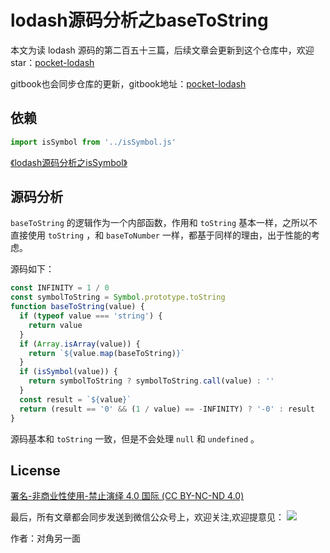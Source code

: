 # lodash源码分析之baseToString

本文为读 lodash 源码的第二百五十三篇，后续文章会更新到这个仓库中，欢迎 star：[pocket-lodash](https://github.com/yeyuqiudeng/pocket-lodash)

gitbook也会同步仓库的更新，gitbook地址：[pocket-lodash](https://www.gitbook.com/book/yeyuqiudeng/pocket-lodash/details)

## 依赖

```javascript
import isSymbol from '../isSymbol.js'
```

[《lodash源码分析之isSymbol》](../isSymbol.md)

## 源码分析

`baseToString` 的逻辑作为一个内部函数，作用和 `toString` 基本一样，之所以不直接使用 `toString` ，和 `baseToNumber` 一样，都基于同样的理由，出于性能的考虑。

源码如下：

```javascript
const INFINITY = 1 / 0
const symbolToString = Symbol.prototype.toString
function baseToString(value) {
  if (typeof value === 'string') {
    return value
  }
  if (Array.isArray(value)) {
    return `${value.map(baseToString)}`
  }
  if (isSymbol(value)) {
    return symbolToString ? symbolToString.call(value) : ''
  }
  const result = `${value}`
  return (result == '0' && (1 / value) == -INFINITY) ? '-0' : result
}
```

源码基本和 `toString` 一致，但是不会处理 `null` 和 `undefined` 。

## License

[署名-非商业性使用-禁止演绎 4.0 国际 (CC BY-NC-ND 4.0)](http://creativecommons.org/licenses/by-nc-nd/4.0/)

最后，所有文章都会同步发送到微信公众号上，欢迎关注,欢迎提意见：  ![](https://raw.githubusercontent.com/yeyuqiudeng/resource/master/images/qrcode_front-end-article.jpg) 

作者：对角另一面 

